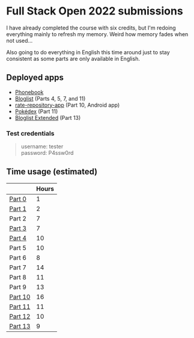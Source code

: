 # Full Stack Open 2022 submissions

I have already completed the course with six credits, but I'm redoing
everything mainly to refresh my memory. Weird how memory fades when not
used...  

Also going to do everything in English this time around just to stay consistent
as some parts are only available in English.  

## Deployed apps

- [Phonebook](https://phonebook.valokoodari.eu/)  
- [Bloglist](https://bloglist.valokoodari.eu/) (Parts 4, 5, 7, and 11)  
- [rate-repository-app](https://github.com/valolipasto/FullStackOpen/releases/tag/e10.27) (Part 10, Android app)  
- [Pokédex](https://pokedex.valokoodari.eu) (Part 11)  
- [Bloglist Extended](https://bloglist-extended.valokoodari.eu/) (Part 13)  

### Test credentials
> username: tester  
> password: P4ssw0rd  


## Time usage (estimated)  

|                     | Hours |
| ---                 |  ---  |
| [Part 0](/part-00)  | 1     |
| [Part 1](/part-01)  | 2     |
| Part  2             | 7     |
| [Part 3](/part-03)  | 7     |
| [Part 4](/part-04)  | 10    |
| Part  5             | 10    |
| Part  6             | 8     |
| Part  7             | 14    |
| Part  8             | 11    |
| Part  9             | 13    |
| [Part 10](/part-10) | 16    |
| [Part 11](/part-11) | 11    |
| [Part 12](/part-12) | 10    |
| [Part 13](/part-13) | 9     |
